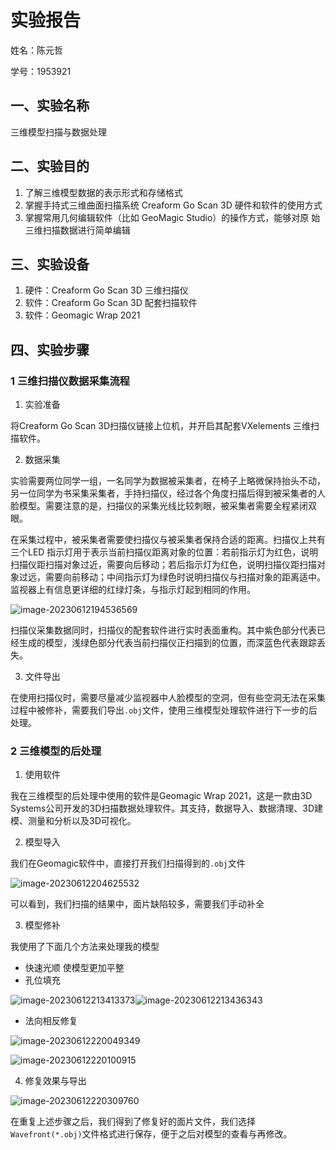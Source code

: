 # 实验报告

姓名：陈元哲

学号：1953921

## 一、实验名称

三维模型扫描与数据处理

## 二、实验目的

1. 了解三维模型数据的表示形式和存储格式
2. 掌握手持式三维曲面扫描系统 Creaform Go Scan 3D 硬件和软件的使用方式
3. 掌握常用几何编辑软件（比如 GeoMagic Studio）的操作方式，能够对原 始三维扫描数据进行简单编辑

## 三、实验设备

1. 硬件：Creaform Go Scan 3D 三维扫描仪
2. 软件：Creaform Go Scan 3D 配套扫描软件
3. 软件：Geomagic Wrap 2021

## 四、实验步骤

### 1 三维扫描仪数据采集流程

1. 实验准备

将Creaform Go Scan 3D扫描仪链接上位机，并开启其配套VXelements 三维扫描软件。

2. 数据采集

实验需要两位同学一组，一名同学为数据被采集者，在椅子上略微保持抬头不动，另一位同学为书采集采集者，手持扫描仪，经过各个角度扫描后得到被采集者的人脸模型。需要注意的是，扫描仪的采集光线比较刺眼，被采集者需要全程紧闭双眼。

在采集过程中，被采集者需要使扫描仪与被采集者保持合适的距离。扫描仪上共有三个LED 指示灯用于表示当前扫描仪距离对象的位置：若前指示灯为红色，说明扫描仪距扫描对象过近，需要向后移动；若后指示灯为红色，说明扫描仪距扫描对象过远，需要向前移动；中间指示灯为绿色时说明扫描仪与扫描对象的距离适中。监视器上有信息更详细的红绿灯条，与指示灯起到相同的作用。

![image-20230612194536569](.assets/image-20230612194536569.png)

扫描仪采集数据同时，扫描仪的配套软件进行实时表面重构。其中紫色部分代表已经生成的模型，浅绿色部分代表当前扫描仪正扫描到的位置，而深蓝色代表跟踪丢失。

3. 文件导出

在使用扫描仪时，需要尽量减少监视器中人脸模型的空洞，但有些空洞无法在采集过程中被修补，需要我们导出`.obj`文件，使用三维模型处理软件进行下一步的后处理。

### 2 三维模型的后处理

1. 使用软件

我在三维模型的后处理中使用的软件是Geomagic Wrap 2021，这是一款由3D Systems公司开发的3D扫描数据处理软件。其支持，数据导入、数据清理、3D建模、测量和分析以及3D可视化。

2. 模型导入

我们在Geomagic软件中，直接打开我们扫描得到的`.obj`文件

![image-20230612204625532](.assets/image-20230612204625532.png)

可以看到，我们扫描的结果中，面片缺陷较多，需要我们手动补全

3. 模型修补

我使用了下面几个方法来处理我的模型

- 快速光顺
  使模型更加平整
- 孔位填充

![image-20230612213413373](.assets/image-20230612213413373.png)![image-20230612213436343](.assets/image-20230612213436343.png)

- 法向相反修复

![image-20230612220049349](.assets/image-20230612220049349.png)

![image-20230612220100915](.assets/image-20230612220100915.png)

4. 修复效果与导出

![image-20230612220309760](.assets/image-20230612220309760.png)

在重复上述步骤之后，我们得到了修复好的面片文件，我们选择`Wavefront(*.obj)`文件格式进行保存，便于之后对模型的查看与再修改。